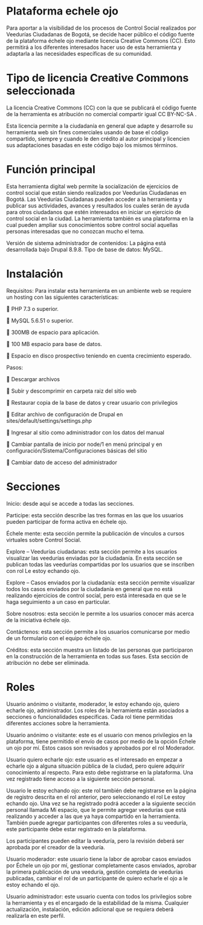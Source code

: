 # Plataforma echele ojo

Para aportar a la visibilidad de los procesos de Control Social realizados por Veedurías Ciudadanas de Bogotá, se decide hacer público el código fuente de la plataforma échele ojo mediante licencia Creative Commons (CC). Esto permitirá a los diferentes interesados hacer uso de esta herramienta y adaptarla a las necesidades específicas de su comunidad. 

# Tipo de licencia Creative Commons seleccionada

La licencia Creative Commons (CC) con la que se publicará el código fuente de la herramienta es atribución no comercial compartir igual CC BY-NC-SA .

Esta licencia permite a la ciudadanía en general que adapte y desarrolle su herramienta web sin fines comerciales usando de base el código compartido, siempre y cuando le den crédito al autor principal y licencien sus adaptaciones basadas en este código bajo los mismos términos.

# Función principal

Esta herramienta digital web permite la socialización de ejercicios de control social que están siendo realizados por Veedurías Ciudadanas en Bogotá. Las Veedurías Ciudadanas pueden acceder a la herramienta y publicar sus actividades, avances y resultados los cuales serán de ayuda para otros ciudadanos que estén interesados en iniciar un ejercicio de control social en la ciudad. La herramienta también es una plataforma en la cual pueden ampliar sus conocimientos sobre control social aquellas personas interesadas que no conozcan mucho el tema.

Versión de sistema administrador de contenidos: La página está desarrollada bajo Drupal 8.9.8.
Tipo de base de datos: MySQL.

# Instalación

Requisitos:
Para instalar esta herramienta en un ambiente web se requiere un hosting con las siguientes características: 

 PHP 7.3 o superior. 

 MySQL 5.6.51 o superior. 

 300MB de espacio para aplicación. 

 100 MB espacio para base de datos. 

 Espacio en disco prospectivo teniendo en cuenta crecimiento esperado.

Pasos:

 Descargar archivos

 Subir y descomprimir en carpeta raiz del sitio web

 Restaurar copia de la base de datos y crear usuario con privilegios 

 Editar archivo de configuración de Drupal en sites/default/settings/settings.php

 Ingresar al sitio como administrador con los datos del manual

 Cambiar pantalla de inicio por node/1 en menú principal y en configuración/Sistema/Configuraciones básicas del sitio

 Cambiar dato de acceso del administrador

# Secciones
Inicio: desde aquí se accede a todas las secciones.

Participe: esta sección describe las tres formas en las que los usuarios pueden participar de forma activa en échele ojo.

Échele mente: esta sección permite la publicación de vínculos a cursos virtuales sobre Control Social.

Explore – Veedurías ciudadanas: esta sección permite a los usuarios visualizar las veedurías enviadas por la ciudadanía. En esta sección se publican todas las veedurías compartidas por los usuarios que se inscriben con rol Le estoy echando ojo.

Explore – Casos enviados por la ciudadanía: esta sección permite visualizar todos los casos enviados por la ciudadanía en general que no está realizando ejercicios de control social, pero está interesada en que se le haga seguimiento a un caso en particular.

Sobre nosotros: esta sección le permite a los usuarios conocer más acerca de la iniciativa échele ojo.

Contáctenos: esta sección permite a los usuarios comunicarse por medio de un formulario con el equipo échele ojo.

Créditos: esta sección muestra un listado de las personas que participaron en la construcción de la herramienta en todas sus fases. Esta sección de atribución no debe ser eliminada.

# Roles

Usuario anónimo o visitante, moderador, le estoy echando ojo, quiero echarle ojo, administrador. Los roles de la herramienta están asociados a secciones o funcionalidades específicas. Cada rol tiene permitidas diferentes acciones sobre la herramienta.

Usuario anónimo o visitante: este es el usuario con menos privilegios en la plataforma, tiene permitido el envío de casos por medio de la opción Échele un ojo por mí. Estos casos son revisados y aprobados por el rol Moderador.

Usuario quiero echarle ojo: este usuario es el interesado en empezar a echarle ojo a alguna situación pública de la ciudad, pero quiere adquirir conocimiento al respecto. Para esto debe registrarse en la plataforma. Una vez registrado tiene acceso a la siguiente sección personal.

Usuario le estoy echando ojo: este rol también debe registrarse en la página de registro descrita en el rol anterior, pero seleccionando el rol Le estoy echando ojo. Una vez se ha registrado podrá acceder a la siguiente sección personal llamada Mi espacio, que le permite agregar veedurías que está realizando y acceder a las que ya haya compartido en la herramienta. También puede agregar participantes con diferentes roles a su veeduría, este participante debe estar registrado en la plataforma.

Los participantes pueden editar la veeduría, pero la revisión deberá ser aprobada por el creador de la veeduría.

Usuario moderador: este usuario tiene la labor de aprobar casos enviados por Échele un ojo por mí, gestionar completamente casos enviados, aprobar la primera publicación de una veeduría, gestión completa de veedurías publicadas, cambiar el rol de un participante de quiero echarle el ojo a le estoy echando el ojo.

Usuario administrador: este usuario cuenta con todos los privilegios sobre la herramienta y es el encargado de la estabilidad de la misma. Cualquier actualización, instalación, edición adicional que se requiera deberá realizarla en este perfil.
